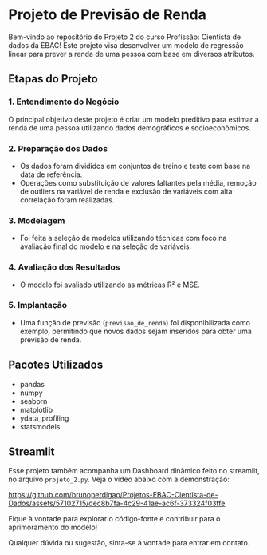 # Projeto de Previsão de Renda

Bem-vindo ao repositório do Projeto 2 do curso Profissão: Cientista de dados da EBAC! Este projeto visa desenvolver um modelo de regressão linear para prever a renda de uma pessoa com base em diversos atributos.

## Etapas do Projeto

### 1. Entendimento do Negócio

O principal objetivo deste projeto é criar um modelo preditivo para estimar a renda de uma pessoa utilizando dados demográficos e socioeconômicos.

### 2. Preparação dos Dados

- Os dados foram divididos em conjuntos de treino e teste com base na data de referência.
- Operações como substituição de valores faltantes pela média, remoção de outliers na variável de renda e exclusão de variáveis com alta correlação foram realizadas.

### 3. Modelagem

- Foi feita a seleção de modelos utilizando técnicas com foco na avaliação final do modelo e na seleção de variáveis.

### 4. Avaliação dos Resultados

- O modelo foi avaliado utilizando as métricas R² e MSE.

### 5. Implantação

- Uma função de previsão (`previsao_de_renda`) foi disponibilizada como exemplo, permitindo que novos dados sejam inseridos para obter uma previsão de renda.

## Pacotes Utilizados

- pandas
- numpy
- seaborn
- matplotlib
- ydata_profiling
- statsmodels  

## Streamlit

Esse projeto também acompanha um Dashboard dinâmico feito no streamlit, no arquivo `projeto_2.py`. Veja o vídeo abaixo com a demonstração:

https://github.com/brunoperdigao/Projetos-EBAC-Cientista-de-Dados/assets/57102715/dec8b7fa-4c29-41ae-ac6f-373324f03ffe





Fique à vontade para explorar o código-fonte e contribuir para o aprimoramento do modelo!

Qualquer dúvida ou sugestão, sinta-se à vontade para entrar em contato.
